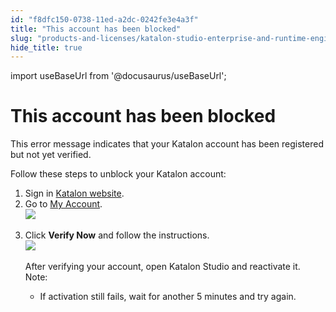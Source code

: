 ```yaml
---
id: "f8dfc150-0738-11ed-a2dc-0242fe3e4a3f"
title: "This account has been blocked"
slug: "products-and-licenses/katalon-studio-enterprise-and-runtime-engine-licenses/troubleshoot/troubleshooting-activation-problem/this-account-has-been-blocked"
hide_title: true
---
```

import useBaseUrl from '@docusaurus/useBaseUrl';


# <a id="troubleshooting-599" class="anchor_top_offset"/><a id="ariaid-title1" class="anchor_top_offset"/>This account has been blocked

<p xmlns="http://www.w3.org/1999/xhtml" className="shortdesc"> </p> 
<section xmlns="http://www.w3.org/1999/xhtml" className="section condition"><p className="p" /></section> 
<div xmlns="http://www.w3.org/1999/xhtml" className="bodydiv troubleSolution"><section className="section cause"><p className="p">This error message indicates that your Katalon account has been registered but not yet verified.</p><p className="p">Follow these steps to unblock your Katalon account:</p></section><section className="section remedy"><ol className="ol steps"><li className="li step stepexpand"><span className="ph cmd">Sign in <a className="xref j-external-link" href="https://www.katalon.com/" target="_blank">Katalon website</a>.</span></li><li className="li step stepexpand"><span className="ph cmd">Go to <a className="xref j-external-link" href="https://www.katalon.com/account/" target="_blank">My Account</a>.</span><div className="itemgroup info"><img className="image" src={useBaseUrl("https://github.com/katalon-studio/docs-images/raw/master/katalon-studio/docs/troubleshoot-activation-problems/my-account.png")} width={1204} /><br /><br /></div></li><li className="li step stepexpand"><span className="ph cmd">Click <strong className="ph b">Verify Now</strong> and follow the instructions.</span><div className="itemgroup info"><img className="image" src={useBaseUrl("https://github.com/katalon-studio/docs-images/raw/master/katalon-studio/docs/troubleshoot-activation-problems/guide.png")} width={602} /><br /><br /></div><div className="itemgroup info"><div className="p">After verifying your account, open Katalon Studio and reactivate it.<div className="note note note_note"><span className="note__title">Note:</span> <ul className="ul"><li className="li"><p className="p">If activation still fails, wait for another 5 minutes and try again.</p></li></ul></div></div></div></li></ol></section></div>
